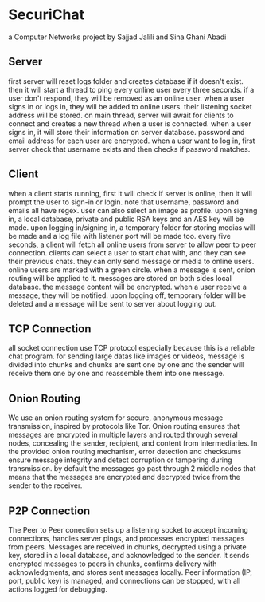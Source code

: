 # SecuriChat
a Computer Networks project
by Sajjad Jalili and Sina Ghani Abadi

## Server
first server will reset logs folder and creates database if it doesn't exist.
then it will start a thread to ping every online user every three seconds. if a user don't respond, they will be removed as an online user.
when a user signs in or logs in, they will be added to online users. their listening socket address will be stored.
on main thread, server will await for clients to connect and creates a new thread when a user is connected.
when a user signs in, it will store their information on server database.
password and email address for each user are encrypted.
when a user want to log in, first server check that username exists and then checks if password matches.


## Client
when a client starts running, first it will check if server is online, then it will prompt the user to sign-in or login.
note that username, password and emails all have regex. user can also select an image as profile.
upon signing in, a local database, private and public RSA keys and an AES key will be made.
upon logging in/signing in, a temporary folder for storing medias will be made and a log file with listener port will be made too.
every five seconds, a client will fetch all online users from server to allow peer to peer connection.
clients can select a user to start chat with, and they can see their previous chats. they can only send message or media to online users.
online users are marked with a green circle. when a message is sent, onion routing will be applied to it.
messages are stored on both sides local database. the message content will be encrypted.
when a user receive a message, they will be notified.
upon logging off, temporary folder will be deleted and a message will be sent to server about logging out.


## TCP Connection
all socket connection use TCP protocol especially because this is a reliable chat program.
for sending large datas like images or videos, message is divided into chunks and chunks are sent one by one and
the sender will receive them one by one and reassemble them into one message.

## Onion Routing
We use an onion routing system for secure, anonymous message transmission, inspired by protocols like Tor. Onion routing ensures that messages are encrypted in multiple layers and routed through several nodes, concealing the sender, recipient, and content from intermediaries. In the provided onion routing mechanism, error detection and checksums ensure message integrity and detect corruption or tampering during transmission.
by default the messages go past through 2 middle nodes that means that the messages are encrypted and decrypted twice from the sender to the receiver.

## P2P Connection
The Peer to Peer conection sets up a listening socket to accept incoming connections, handles server pings, and processes encrypted messages from peers. Messages are received in chunks, decrypted using a private key, stored in a local database, and acknowledged to the sender. It sends encrypted messages to peers in chunks, confirms delivery with acknowledgments, and stores sent messages locally. Peer information (IP, port, public key) is managed, and connections can be stopped, with all actions logged for debugging.